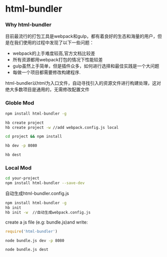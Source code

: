 # html-bundler

### Why html-bundler
目前最流行的打包工具是webpack和gulp，都有着良好的生态和海量的用户，但是在我们使用的过程中发现了以下一些问题：

- webpack的上手难度较高,官方文档比较差
- 所有资源都用webpack打包的情况下性能较差
- gulp虽然上手简单，但是插件众多，如何进行选择和最佳实践是一个大问题
- 每做一个项目都需要修改构建程序.

html-bundler以html为入口文件，自动寻找引入的资源文件进行构建处理，这对绝大多数项目是通用的，无需修改配置文件

### Globle Mod
```sh
npm install html-bundler -g
```

```sh
hb create project
hb create project -w //add webpack.config.js local
```


```sh
cd project && npm install
```


```sh
hb dev -p 8080
```


```sh
hb dest
```

### Local Mod
```sh
cd your-project
npm install html-bundler --save-dev
```

自动生成html-bundler.config.js

```sh
npm install html-bundler -g
hb init
hb init -w  //自动生成webpack.config.js
```

create a js file (e.g: bundle.js)and write:

```js
require('html-bundler')

```

```sh
node bundle.js dev -p 8080
```

```sh
node bundle.js dest
```
